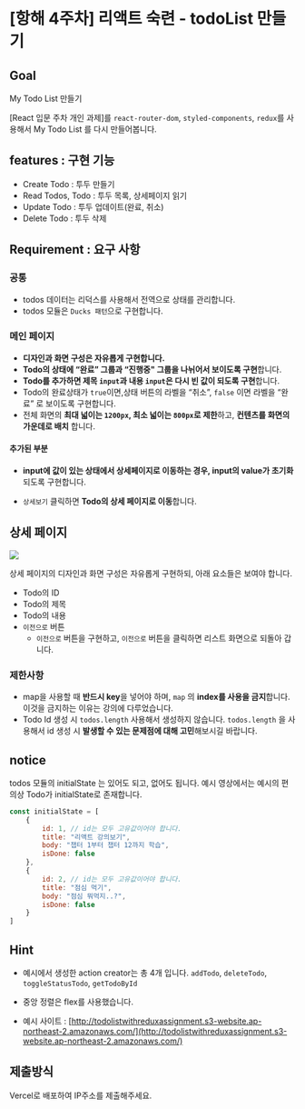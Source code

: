 # [항해 4주차] 리액트 숙련 - todoList 만들기

## Goal
My Todo List 만들기

[React 입문 주차 개인 과제]를 `react-router-dom`, `styled-components`, `redux`를 사용해서 My Todo List 를 다시 만들어봅니다.

## features : 구현 기능

- Create Todo : 투두 만들기 
- Read Todos, Todo : 투두 목록, 상세페이지 읽기
- Update Todo : 투두 업데이트(완료, 취소)
- Delete Todo : 투두 삭제

## Requirement : 요구 사항

### 공통
- todos 데이터는 리덕스를 사용해서 전역으로 상태를 관리합니다.
- todos 모듈은 `Ducks 패턴`으로 구현합니다.

### 메인 페이지
- **디자인과 화면 구성은 자유롭게 구현합니다.**
- **Todo의 상태에 “완료” 그룹과 “진행중" 그룹을 나뉘어서 보이도록 구현**합니다.
- **Todo를 추가하면  제목 `input`과 내용 `input`은 다시 빈 값이 되도록 구현**합니다.
- Todo의 완료상태가 `true`이면,상태 버튼의 라벨을 “취소”,  `false` 이면 라벨을 “완료” 로 보이도록 구현합니다.
- 전체 화면의 **최대 넓이는 `1200px`, 최소 넓이는 `800px`로 제한**하고, **컨텐츠를 화면의 가운데로 배치** 합니다.
#### 추가된 부분

- **input에 값이 있는 상태에서 상세페이지로 이동하는 경우, input의 value가 초기화** 되도록 구현합니다.
        
- `상세보기` 클릭하면 **Todo의 상세 페이지로 이동**합니다.

## 상세 페이지
![](https://velog.velcdn.com/images/posinity/post/4aad518c-1228-4aec-ade6-27b65e56a1a5/image.png)


상세 페이지의 디자인과 화면 구성은 자유롭게 구현하되, 아래 요소들은 보여야 합니다.
- Todo의 ID
- Todo의 제목
- Todo의 내용
- `이전으로` 버튼
  - `이전으로` 버튼을 구현하고, `이전으로` 버튼을 클릭하면 리스트 화면으로 되돌아 갑니다.
### **제한사항**
- map을 사용할 때 **반드시 key**을 넣어야 하며, `map` 의 **index를 사용을 금지**합니다. 이것을 금지하는 이유는 강의에 다루었습니다.
- Todo Id 생성 시 `todos.length` 사용해서 생성하지 않습니다. `todos.length` 을 사용해서 id 생성 시 **발생할 수 있는 문제점에 대해 고민**해보시길 바랍니다.

## notice
todos 모듈의 initialState 는 있어도 되고, 없어도 됩니다. 예시 영상에서는 예시의 편의상 Todo가 initialState로 존재합니다.
```js
const initialState = [
	{
		id: 1, // id는 모두 고유값이어야 합니다.
		title: "리액트 강의보기",
		body: "챕터 1부터 챕터 12까지 학습",
		isDone: false
	},
	{
		id: 2, // id는 모두 고유값이어야 합니다.
		title: "점심 먹기",
		body: "점심 뭐먹지..?",
		isDone: false
	}
]
```

## Hint

- 예시에서 생성한 action creator는 총 4개 입니다.
`addTodo`, `deleteTodo`, `toggleStatusTodo`, `getTodoById`

- 중앙 정렬은 flex를 사용했습니다.
    
- 예시 사이트 : [http://todolistwithreduxassignment.s3-website.ap-northeast-2.amazonaws.com/](http://todolistwithreduxassignment.s3-website.ap-northeast-2.amazonaws.com/)

## 제출방식
Vercel로 배포하여 IP주소를 제출해주세요.
